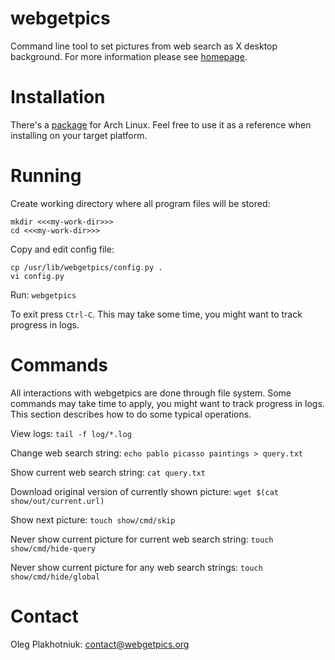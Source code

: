 # webgetpics

Command line tool to set pictures from web search as X desktop background.
For more information please see [homepage](http://www.webgetpics.org).

# Installation

There's a [package](https://aur.archlinux.org/packages/webgetpics) for Arch
Linux. Feel free to use it as a reference when installing on your target
platform.

# Running

Create working directory where all program files will be stored:
```
mkdir <<<my-work-dir>>>
cd <<<my-work-dir>>>
```

Copy and edit config file:
```
cp /usr/lib/webgetpics/config.py .
vi config.py
```

Run: `webgetpics`

To exit press `Ctrl-C`.
This may take some time, you might want to track progress in logs.

# Commands

All interactions with webgetpics are done through file system.
Some commands may take time to apply, you might want to track progress in logs.
This section describes how to do some typical operations.

View logs: `tail -f log/*.log`

Change web search string: `echo pablo picasso paintings > query.txt`

Show current web search string: `cat query.txt`

Download original version of currently shown picture:
  `wget $(cat show/out/current.url)`

Show next picture: `touch show/cmd/skip`

Never show current picture for current web search string:
  `touch show/cmd/hide-query`

Never show current picture for any web search strings:
  `touch show/cmd/hide/global`

# Contact

Oleg Plakhotniuk: contact@webgetpics.org
